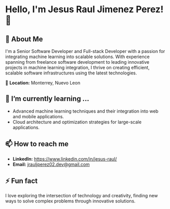 # Hello, I'm Jesus Raul Jimenez Perez! 👋

## 🚀 About Me
I'm a Senior Software Developer and Full-stack Developer with a passion for integrating machine learning into scalable solutions. With experience spanning from freelance software development to leading innovative projects in machine learning integration, I thrive on creating efficient, scalable software infrastructures using the latest technologies.

📍 **Location:** Monterrey, Nuevo Leon

## 🌱 I’m currently learning ...
- Advanced machine learning techniques and their integration into web and mobile applications.
- Cloud architecture and optimization strategies for large-scale applications.

## 📫 How to reach me
- **LinkedIn:** https://www.linkedin.com/in/jesus-raul/
- **Email:** jrauljperez02.dev@gmail.com

## ⚡ Fun fact
I love exploring the intersection of technology and creativity, finding new ways to solve complex problems through innovative solutions.

